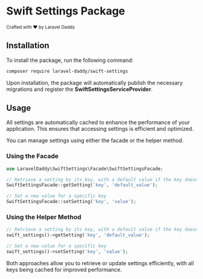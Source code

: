 # Swift Settings Package
<small>Crafted with ♥️ by Laravel Daddy</small>

## Installation

To install the package, run the following command:

```bash
composer require laravel-daddy/swift-settings
```

Upon installation, the package will automatically publish the necessary migrations and register the **SwiftSettingsServiceProvider**.

## Usage

All settings are automatically cached to enhance the performance of your application. This ensures that accessing settings is efficient and optimized.

You can manage settings using either the facade or the helper method.

### Using the Facade

```php
use LaravelDaddy\SwiftSettings\Facade\SwiftSettingsFacade;

// Retrieve a setting by its key, with a default value if the key doesn't exist
SwiftSettingsFacade::getSetting('key', 'default_value');

// Set a new value for a specific key
SwiftSettingsFacade::setSetting('key', 'value');
```

### Using the Helper Method

```php
// Retrieve a setting by its key, with a default value if the key doesn't exist
swift_settings()->getSetting('key', 'default_value');

// Set a new value for a specific key
swift_settings()->setSetting('key', 'value');
```

Both approaches allow you to retrieve or update settings efficiently, with all keys being cached for improved performance.

